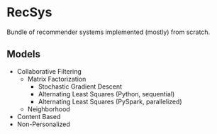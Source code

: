 # RecSys

Bundle of recommender systems implemented (mostly) from scratch.

## Models

- Collaborative Filtering
  - Matrix Factorization
    - Stochastic Gradient Descent
    - Alternating Least Squares (Python, sequential)
    - Alternating Least Squares (PySpark, parallelized)
  - Neighborhood
- Content Based
- Non-Personalized